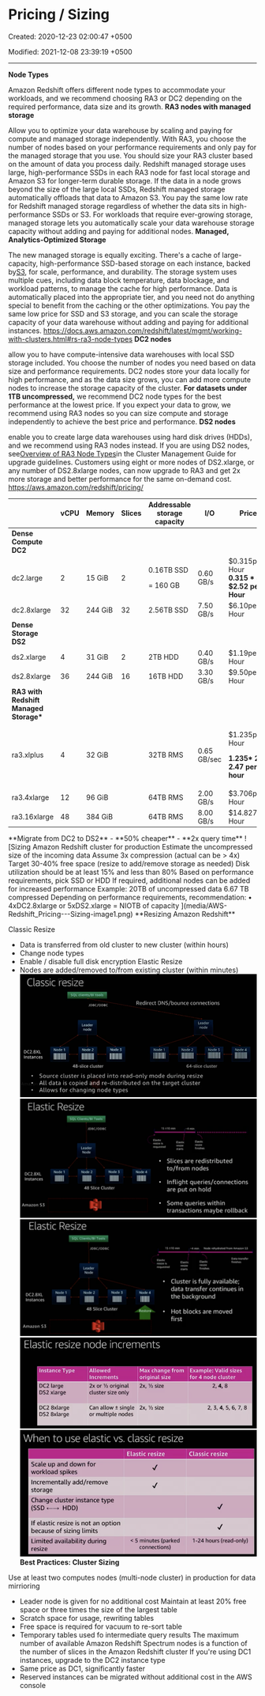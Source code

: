 # Pricing / Sizing

Created: 2020-12-23 02:00:47 +0500

Modified: 2021-12-08 23:39:19 +0500

---

**Node Types**

Amazon Redshift offers different node types to accommodate your workloads, and we recommend choosing RA3 or DC2 depending on the required performance, data size and its growth.
**RA3 nodes with managed storage**

Allow you to optimize your data warehouse by scaling and paying for compute and managed storage independently. With RA3, you choose the number of nodes based on your performance requirements and only pay for the managed storage that you use. You should size your RA3 cluster based on the amount of data you process daily.
Redshift managed storage uses large, high-performance SSDs in each RA3 node for fast local storage and Amazon S3 for longer-term durable storage. If the data in a node grows beyond the size of the large local SSDs, Redshift managed storage automatically offloads that data to Amazon S3. You pay the same low rate for Redshift managed storage regardless of whether the data sits in high-performance SSDs or S3. For workloads that require ever-growing storage, managed storage lets you automatically scale your data warehouse storage capacity without adding and paying for additional nodes.
**Managed, Analytics-Optimized Storage**

The new managed storage is equally exciting. There's a cache of large-capacity, high-performance SSD-based storage on each instance, backed by[S3](https://aws.amazon.com/s3/), for scale, performance, and durability. The storage system uses multiple cues, including data block temperature, data blockage, and workload patterns, to manage the cache for high performance. Data is automatically placed into the appropriate tier, and you need not do anything special to benefit from the caching or the other optimizations. You pay the same low price for SSD and S3 storage, and you can scale the storage capacity of your data warehouse without adding and paying for additional instances.
<https://docs.aws.amazon.com/redshift/latest/mgmt/working-with-clusters.html#rs-ra3-node-types>
**DC2 nodes**

allow you to have compute-intensive data warehouses with local SSD storage included. You choose the number of nodes you need based on data size and performance requirements. DC2 nodes store your data locally for high performance, and as the data size grows, you can add more compute nodes to increase the storage capacity of the cluster. **For datasets under 1TB uncompressed,** we recommend DC2 node types for the best performance at the lowest price. If you expect your data to grow, we recommend using RA3 nodes so you can size compute and storage independently to achieve the best price and performance.
**DS2 nodes**

enable you to create large data warehouses using hard disk drives (HDDs), and we recommend using RA3 nodes instead. If you are using DS2 nodes, see[Overview of RA3 Node Types](https://docs.aws.amazon.com/redshift/latest/mgmt/working-with-clusters.html#rs-ra3-node-types)in the Cluster Management Guide for upgrade guidelines. Customers using eight or more nodes of DS2.xlarge, or any number of DS2.8xlarge nodes, can now upgrade to RA3 and get 2x more storage and better performance for the same on-demand cost.
<https://aws.amazon.com/redshift/pricing/>
<table style="width:100%;">
<colgroup>
<col style="width: 22%" />
<col style="width: 8%" />
<col style="width: 11%" />
<col style="width: 8%" />
<col style="width: 19%" />
<col style="width: 11%" />
<col style="width: 18%" />
</colgroup>
<thead>
<tr class="header">
<th></th>
<th><strong>vCPU</strong></th>
<th><strong>Memory</strong></th>
<th><strong>Slices</strong></th>
<th><strong>Addressable storage capacity</strong></th>
<th><strong>I/O</strong></th>
<th><strong>Price</strong></th>
</tr>
</thead>
<tbody>
<tr class="odd">
<td><strong>Dense Compute DC2</strong></td>
<td></td>
<td></td>
<td></td>
<td></td>
<td></td>
<td></td>
</tr>
<tr class="even">
<td>dc2.large</td>
<td>2</td>
<td>15 GiB</td>
<td>2</td>
<td><p>0.16TB SSD</p>
<p>= 160 GB</p></td>
<td>0.60 GB/s</td>
<td>$0.315per Hour<br />
<strong>0.315 * 8 = $2.52 per Hour</strong></td>
</tr>
<tr class="odd">
<td>dc2.8xlarge</td>
<td>32</td>
<td>244 GiB</td>
<td>32</td>
<td>2.56TB SSD</td>
<td>7.50 GB/s</td>
<td>$6.10per Hour</td>
</tr>
<tr class="even">
<td><strong>Dense Storage DS2</strong></td>
<td></td>
<td></td>
<td></td>
<td></td>
<td></td>
<td></td>
</tr>
<tr class="odd">
<td>ds2.xlarge</td>
<td>4</td>
<td>31 GiB</td>
<td>2</td>
<td>2TB HDD</td>
<td>0.40 GB/s</td>
<td>$1.19per Hour</td>
</tr>
<tr class="even">
<td>ds2.8xlarge</td>
<td>36</td>
<td>244 GiB</td>
<td>16</td>
<td>16TB HDD</td>
<td>3.30 GB/s</td>
<td>$9.50per Hour</td>
</tr>
<tr class="odd">
<td><strong>RA3 with Redshift Managed Storage*</strong></td>
<td></td>
<td></td>
<td></td>
<td></td>
<td></td>
<td></td>
</tr>
<tr class="even">
<td>ra3.xlplus</td>
<td>4</td>
<td>32 GiB</td>
<td></td>
<td>32TB RMS</td>
<td>0.65 GB/sec</td>
<td><p>$1.235per Hour</p>
<p><strong>1.235* 2 = 2.47 per hour</strong></p></td>
</tr>
<tr class="odd">
<td>ra3.4xlarge</td>
<td>12</td>
<td>96 GiB</td>
<td></td>
<td>64TB RMS</td>
<td>2.00 GB/s</td>
<td>$3.706per Hour</td>
</tr>
<tr class="even">
<td>ra3.16xlarge</td>
<td>48</td>
<td>384 GiB</td>
<td></td>
<td>64TB RMS</td>
<td>8.00 GB/s</td>
<td>$14.827per Hour</td>
</tr>
</tbody>
</table>
**Migrate from DC2 to DS2**
-   **50% cheaper**
-   **2x query time**
<https://medium.com/tensult/how-to-migrate-aws-redshift-dc2-to-ds2-node-cluster-73f320dc57f6>
![Sizing Amazon Redshift cluster for production Estimate the uncompressed size of the incoming data Assume 3x compression (actual can be > 4x) Target 30-40% free space (resize to add/remove storage as needed) Disk utilization should be at least 15% and less than 80% Based on performance requirements, pick SSD or HDD If required, additional nodes can be added for increased performance Example: 20TB of uncompressed data 6.67 TB compressed Depending on performance requirements, recommendation: • 4xDC2.8xlarge or 5xDS2.xlarge = NIOTB of capacity ](media/AWS-Redshift_Pricing---Sizing-image1.png)
**Resizing Amazon Redshift**

Classic Resize
-   Data is transferred from old cluster to new cluster (within hours)
-   Change node types
-   Enable / disable full disk encryption
Elastic Resize
-   Nodes are added/removed to/from existing cluster (within minutes)
![Classic resize Redirect DNS/bounce connections Leader node DC2.8XL Instances Node 1 JDBC/OOBC Leader Node 2 48-slice cluster Node 3 Node 1 Node 2 Node 3 Node 4 I I I I Ill 64-slice cluster • Source cluster is placed into read-only mode during resize All data is copied and re-distributed on the target cluster Allows for changing node types ](media/AWS-Redshift_Pricing---Sizing-image2.png)
![Elastic Resize Etas tk requested Elastic Node 1 JDBC/OOBC Leader Node Node 2 Node 3 DC2.8XL Instances Amazon S3 48 Slice Cluster • Slices are redistributed to/from nodes Node 4 Inflight queries/connections • are put on hold • Some queries within transactions maybe rollback ](media/AWS-Redshift_Pricing---Sizing-image3.png)
![Elastic Resize 4 fro m SS Data transfer Node 1 JOBC/OOBC Leader Node Node 2 Node 3 Node 4 DC2.8XL Instances Amazon S3 48 Slice Cluster Etas tk requested • Cluster is fully available; data transfer continues in the background Hot blocks are moved first ](media/AWS-Redshift_Pricing---Sizing-image4.png)
![Elastic resize node increments nstance ype DC2 large DS2 xlarge DC2 8x1arge DS2 8x1arge Allowe Increments 2x or 1/2 original cluster size only Can allow ± single or multiple nodes Max chåhgefrOm original size 2x, 1/2 size 2x, 1/2 size xampIé/VaIicfSi±es for 4 node cluster ](media/AWS-Redshift_Pricing---Sizing-image5.png)
![When to use elastic vs. classic resize Elastic resize Scale up and down for workload spikes Incrementally add/remove storage Change cluster instance type (SSD ) If elastic resize is not an option because of sizing limits Limited availability during resize < 5 minutes (parked connections) Classic resize 1-24 hours (read-only) ](media/AWS-Redshift_Pricing---Sizing-image6.png)
**Best Practices: Cluster Sizing**

Use at least two computes nodes (multi-node cluster) in production for data mirrioring
-   Leader node is given for no additional cost
Maintain at least 20% free space or three times the size of the largest table
-   Scratch space for usage, rewriting tables
-   Free space is required for vacuum to re-sort table
-   Temporary tables used fo intermediate query results
The maximum number of available Amazon Redshift Spectrum nodes is a function of the number of slices in the Amazon Redshift cluster
If you're using DC1 instances, upgrade to the DC2 instance type
-   Same price as DC1, significantly faster
-   Reserved instances can be migrated without additional cost in the AWS console
